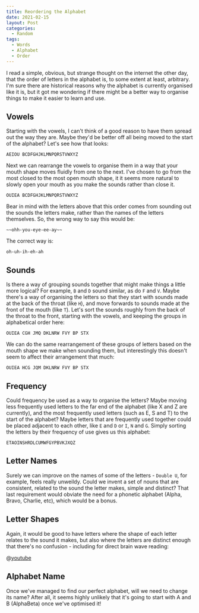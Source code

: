 ```yaml
---
title: Reordering the Alphabet
date: 2021-02-15
layout: Post
categories:
  - Random
tags:
  - Words
  - Alphabet
  - Order
---
```


I read a simple, obvious, but strange thought on the internet the other day, that the order of letters in the alphabet is, to some extent at least, arbitrary. I'm sure there are historical reasons why the alphabet is currently organised like it is, but it got me wondering if there might be a better way to organise things to make it easier to learn and use.

<!-- more -->

## Vowels

Starting with the vowels, I can't think of a good reason to have them spread out the way they are. Maybe they'd be better off all being moved to the start of the alphabet? Let's see how that looks:

`AEIOU BCDFGHJKLMNPQRSTVWXYZ`

Next we can rearrange the vowels to organise them in a way that your mouth shape moves fluidly from one to the next. I've chosen to go from the most closed to the most open mouth shape, it it seems more natural to slowly open your mouth as you make the sounds rather than close it.

`OUIEA BCDFGHJKLMNPQRSTVWXYZ`

Bear in mind with the letters above that this order comes from sounding out the sounds the letters make, rather than the names of the letters themselves. So, the wrong way to say this would be:

`~~ohh-you-eye-ee-ay~~`

The correct way is:

`oh-uh-ih-eh-ah`

## Sounds

Is there a way of grouping sounds together that might make things a little more logical? For example, `B` and `D` sound similar, as do `F` and `V`. Maybe there's a way of organising the letters so that they start with sounds made at the back of the throat (like `H`), and move forwards to sounds made at the front of the mouth (like `T`). Let's sort the sounds roughly from the back of the throat to the front, starting with the vowels, and keeping the groups in alphabetical order here:

`OUIEA CGH JMQ DKLNRW FVY BP STX`

We can do the same rearrangement of these groups of letters based on the mouth shape we make when sounding them, but interestingly this doesn't seem to affect their arrangement that much:

`OUIEA HCG JQM DKLNRW FVY BP STX`

## Frequency

Could frequency be used as a way to organise the letters? Maybe moving less frequently used letters to the far end of the alphabet (like X and Z are currently), and the most frequently used letters (such as E, S and T) to the start of the alphabet? Maybe letters that are frequently used together could be placed adjacent to each other, like `E` and `D` or `I`, `N` and `G`. Simply sorting the letters by their frequency of use gives us this alphabet:

`ETAOINSHRDLCUMWFGYPBVKJXQZ`

## Letter Names

Surely we can improve on the names of some of the letters - `Double U`, for example, feels really unweildy. Could we invent a set of nouns that are consistent, related to the sound the letter makes, simple and distinct? That last requirement would obviate the need for a phonetic alphabet (Alpha, Bravo, Charlie, etc), which would be a bonus.

## Letter Shapes

Again, it would be good to have letters where the shape of each letter relates to the sound it makes, but also where the letters are distinct enough that there's no confusion - including for direct brain wave reading:

@[youtube](https://youtu.be/IUg-t609byg)

## Alphabet Name

Once we've managed to find our perfect alphabet, will we need to change its name? After all, it seems highly unlikely that it's going to start with A and B (AlphaBeta) once we've optimised it!
